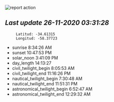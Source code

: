 ![report action](https://github.com/matiasz8/actions-for-reports/workflows/report%20action/badge.svg?branch=develop) 


## *****Last update 26-11-2020 03:31:28*****



		 Latitud: -34.61315
		 Longitud: -58.37723

 - sunrise 	 8:34:26 AM
 - sunset 	 10:47:53 PM
 - solar_noon 	 3:41:09 PM
 - day_length 	 14:13:27
 - civil_twilight_begin 	 8:05:53 AM
 - civil_twilight_end 	 11:16:26 PM
 - nautical_twilight_begin 	 7:30:48 AM
 - nautical_twilight_end 	 11:51:31 PM
 - astronomical_twilight_begin 	 6:52:47 AM
 - astronomical_twilight_end 	 12:29:32 AM
